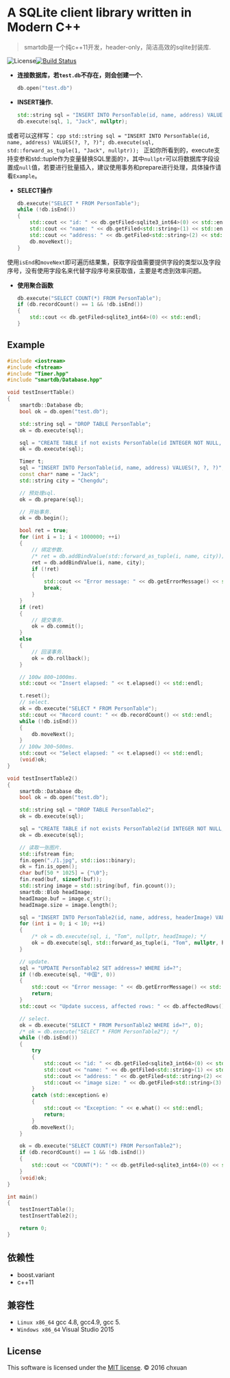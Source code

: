 A SQLite client library written in Modern C++
===============================================

> smartdb是一个纯c++11开发，header-only，简洁高效的sqlite封装库.

![License][1][![Build Status](https://travis-ci.org/chxuan/smartdb.svg?branch=master)](https://travis-ci.org/chxuan/smartdb)

* **连接数据库，若`test.db`不存在，则会创建一个.**

    ```cpp
    db.open("test.db")
    ```
    
* **INSERT操作.**

    ```cpp
    std::string sql = "INSERT INTO PersonTable(id, name, address) VALUES(?, ?, ?)";
    db.execute(sql, 1, "Jack", nullptr);
    ```
或者可以这样写：
    ```cpp
    std::string sql = "INSERT INTO PersonTable(id, name, address) VALUES(?, ?, ?)";
    db.execute(sql, std::forward_as_tuple(1, "Jack", nullptr));
    ```
正如你所看到的，execute支持变参和std::tuple作为变量替换SQL里面的`?`，其中`nullptr`可以将数据库字段设置成`null`值，若要进行批量插入，建议使用事务和prepare进行处理，具体操作请看`Example`。
    
* **SELECT操作**

    ```cpp
    db.execute("SELECT * FROM PersonTable");
    while (!db.isEnd())
    {
        std::cout << "id: " << db.getFiled<sqlite3_int64>(0) << std::endl;
        std::cout << "name: " << db.getFiled<std::string>(1) << std::endl;
        std::cout << "address: " << db.getFiled<std::string>(2) << std::endl;
        db.moveNext();
    }
    ```  
使用`isEnd`和`moveNext`即可遍历结果集，获取字段值需要提供字段的类型以及字段序号，没有使用字段名来代替字段序号来获取值，主要是考虑到效率问题。

* **使用聚合函数**

    ```cpp
    db.execute("SELECT COUNT(*) FROM PersonTable");
    if (db.recordCount() == 1 && !db.isEnd())
    {
        std::cout << db.getFiled<sqlite3_int64>(0) << std::endl;
    }
    ```  

## Example

```cpp
#include <iostream>
#include <fstream>
#include "Timer.hpp"
#include "smartdb/Database.hpp"

void testInsertTable()
{
    smartdb::Database db;
    bool ok = db.open("test.db");

    std::string sql = "DROP TABLE PersonTable";
    ok = db.execute(sql);

    sql = "CREATE TABLE if not exists PersonTable(id INTEGER NOT NULL, name Text, address Text)";
    ok = db.execute(sql);

    Timer t;
    sql = "INSERT INTO PersonTable(id, name, address) VALUES(?, ?, ?)";
    const char* name = "Jack";
    std::string city = "Chengdu";

    // 预处理sql.
    ok = db.prepare(sql);

    // 开始事务.
    ok = db.begin();

    bool ret = true;
    for (int i = 1; i < 1000000; ++i)
    {
        // 绑定参数.
        /* ret = db.addBindValue(std::forward_as_tuple(i, name, city)); */
        ret = db.addBindValue(i, name, city);
        if (!ret)
        {
            std::cout << "Error message: " << db.getErrorMessage() << std::endl;
            break;
        }
    }
    if (ret)
    {
        // 提交事务.
        ok = db.commit();
    }
    else
    {
        // 回滚事务.
        ok = db.rollback();
    }

    // 100w 800~1000ms.
    std::cout << "Insert elapsed: " << t.elapsed() << std::endl;

    t.reset();
    // select.
    ok = db.execute("SELECT * FROM PersonTable");
    std::cout << "Record count: " << db.recordCount() << std::endl;
    while (!db.isEnd())
    {
        db.moveNext();
    }
    // 100w 300~500ms.
    std::cout << "Select elapsed: " << t.elapsed() << std::endl;
    (void)ok;
}

void testInsertTable2()
{
    smartdb::Database db;
    bool ok = db.open("test.db");

    std::string sql = "DROP TABLE PersonTable2";
    ok = db.execute(sql);

    sql = "CREATE TABLE if not exists PersonTable2(id INTEGER NOT NULL, name Text, address Text, headerImage BLOB)";
    ok = db.execute(sql);

    // 读取一张图片.
    std::ifstream fin;
    fin.open("./1.jpg", std::ios::binary);
    ok = fin.is_open();
    char buf[50 * 1025] = {"\0"};
    fin.read(buf, sizeof(buf));
    std::string image = std::string(buf, fin.gcount());
    smartdb::Blob headImage;
    headImage.buf = image.c_str();
    headImage.size = image.length();

    sql = "INSERT INTO PersonTable2(id, name, address, headerImage) VALUES(?, ?, ?, ?)";
    for (int i = 0; i < 10; ++i)
    {
        /* ok = db.execute(sql, i, "Tom", nullptr, headImage); */
        ok = db.execute(sql, std::forward_as_tuple(i, "Tom", nullptr, headImage));
    }

    // update.
    sql = "UPDATE PersonTable2 SET address=? WHERE id=?";
    if (!db.execute(sql, "中国", 0))
    {
        std::cout << "Error message: " << db.getErrorMessage() << std::endl;
        return;
    }
    std::cout << "Update success, affected rows: " << db.affectedRows() << std::endl;

    // select.
    ok = db.execute("SELECT * FROM PersonTable2 WHERE id=?", 0);
    /* ok = db.execute("SELECT * FROM PersonTable2"); */
    while (!db.isEnd())
    {
        try
        {
            std::cout << "id: " << db.getFiled<sqlite3_int64>(0) << std::endl;
            std::cout << "name: " << db.getFiled<std::string>(1) << std::endl;
            std::cout << "address: " << db.getFiled<std::string>(2) << std::endl;
            std::cout << "image size: " << db.getFiled<std::string>(3).size() << std::endl;
        }
        catch (std::exception& e)
        {
            std::cout << "Exception: " << e.what() << std::endl;
            return;
        }
        db.moveNext();
    }

    ok = db.execute("SELECT COUNT(*) FROM PersonTable2");
    if (db.recordCount() == 1 && !db.isEnd())
    {
        std::cout << "COUNT(*): " << db.getFiled<sqlite3_int64>(0) << std::endl;
    }
    (void)ok;
}

int main()
{
    testInsertTable();
    testInsertTable2();

    return 0;
}

```

## 依赖性

* boost.variant
* c++11

## 兼容性

* `Linux x86_64` gcc 4.8, gcc4.9, gcc 5.
* `Windows x86_64` Visual Studio 2015

## License
This software is licensed under the [MIT license][2]. © 2016 chxuan


  [1]: http://img.shields.io/badge/license-MIT-blue.svg?style=flat-square
  [2]: https://github.com/chxuan/smartdb/blob/master/LICENSE
